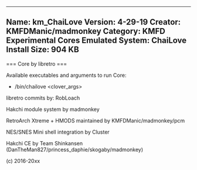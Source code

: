 -----------------------
Name: km_ChaiLove
Version: 4-29-19
Creator: KMFDManic/madmonkey
Category: KMFD Experimental Cores
Emulated System: ChaiLove
Install Size: 904 KB
-----------------------
=== Core by libretro ===

Available executables and arguments to run Core:
- /bin/chailove <rom> <clover_args>

libretro commits by:
RobLoach

Hakchi module system by madmonkey

RetroArch Xtreme + HMODS maintained by KMFDManic/madmonkey/pcm

NES/SNES Mini shell integration by Cluster

Hakchi CE by Team Shinkansen (DanTheMan827/princess_daphie/skogaby/madmonkey)

(c) 2016-20xx
